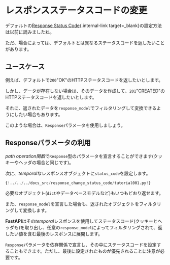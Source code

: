 # レスポンスステータスコードの変更 <!-- # Response - Change Status Code -->

<!-- You probably read before that you can set a default [Response Status Code](../tutorial/response-status-code.md){.internal-link target=_blank}. -->
デフォルトの[Response Status Code](./tutorial/response-status-code.md){.internal-link target=_blank}の設定方法は以前に読みましたね。

<!-- But in some cases you need to return a different status code than the default. -->
ただ、場合によっては、デフォルトとは異なるステータスコードを返したいことがあります。

<!-- ## Use case -->
## ユースケース

<!-- For example, imagine that you want to return an HTTP status code of "OK" `200` by default. -->
例えば、デフォルトで`200`"OK"のHTTPステータスコードを返したいとします。

<!-- But if the data didn't exist, you want to create it, and return an HTTP status code of "CREATED" `201`. -->
しかし、データが存在しない場合は、そのデータを作成して、`201`"CREATED"のHTTPステータスコードを返したいとします。

<!-- But you still want to be able to filter and convert the data you return with a `response_model`. -->
それに、返されたデータを`response_model`でフィルタリングして変換できるようにしたい場合もあります。

<!-- For those cases, you can use a `Response` parameter. -->
このような場合は、`Response`パラメータを使用しましょう。

<!-- ## Use a `Response` parameter -->
## Responseパラメータの利用

<!-- You can declare a parameter of type `Response` in your *path operation function* (as you can do for cookies and headers). -->
*path operation関数*で`Response`型のパラメータを宣言することができます(クッキーやヘッダの場合と同じです)。

<!-- And then you can set the `status_code` in that *temporal* response object. -->
次に、*temporal*なレスポンスオブジェクトに`status_code`を設定します。

```Python hl_lines="1  9  12"
{!../../../docs_src/response_change_status_code/tutorial001.py!}
```

<!-- And then you can return any object you need, as you normally would (a `dict`, a database model, etc). -->
必要なオブジェクト(`dict`やデータベースモデルなど)もいつもどおり返せます。

<!-- And if you declared a `response_model`, it will still be used to filter and convert the object you returned. -->
また、`response_model`を宣言した場合も、返されたオブジェクトをフィルタリングして変換します。

<!-- **FastAPI** will use that *temporal* response to extract the status code (also cookies and headers), and will put them in the final response that contains the value you returned, filtered by any `response_model`. -->
**FastAPI**はその*temporal*レスポンスを使用してステータスコード(クッキーとヘッダも)を取り出し、任意の`response_model`によってフィルタリングされて、返したい値を含む最後のレスポンスに展開します。

<!-- You can also declare the `Response` parameter in dependencies, and set the status code in them. But keep in mind that the last one to be set will win. -->
`Response`パラメータを依存関係で宣言し、その中にステータスコードを設定することもできます。ただし、最後に設定されたものが優先されることに注意が必要です。


